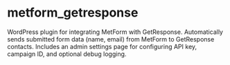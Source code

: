 # metform_getresponse
WordPress plugin for integrating MetForm with GetResponse. Automatically sends submitted form data (name, email) from MetForm to GetResponse contacts. Includes an admin settings page for configuring API key, campaign ID, and optional debug logging.
